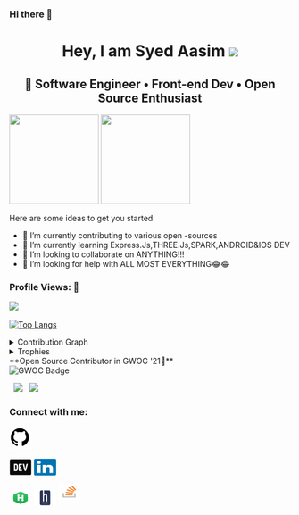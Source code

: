 ### Hi there 👋
<h1 align="center">Hey, I am Syed Aasim <img src="https://raw.githubusercontent.com/aemmadi/aemmadi/master/wave.gif" width="30px"></h1> 
<h2 align="center"> 🚀 Software Engineer • Front-end Dev • Open Source Enthusiast </h2>


<!--**aasim-syed/aasim-syed** is a ✨ _special_ ✨ repository because its `README.md` (this file) appears on your GitHub profile.-->
 <img src="https://octodex.github.com/images/daftpunktocat-thomas.gif" height="160px" width="160px"> <img src="https://octodex.github.com/images/daftpunktocat-guy.gif" height="160px" width="160px">

Here are some ideas to get you started:

- 🔭 I’m currently contributing to various open -sources
- 🌱 I’m currently learning Express.Js,THREE.Js,SPARK,ANDROID&IOS DEV
- 👯 I’m looking to collaborate on ANYTHING!!!
- 🤔 I’m looking for help with ALL MOST EVERYTHING😂😂

<h3 align="left">Profile Views: 🧐</h3>
<img width="20%" src="https://profile-counter.glitch.me/%7BGitHub-Profile%7D/count.svg" /> 

[![Top Langs](https://github-readme-stats.vercel.app/api/top-langs/?username=aasim-syed&theme=chartreuse-dark)](https://github.com/anuraghazra/github-readme-stats)
  
<details><summary>Contribution Graph</summary>
<p align="left">
<img width="90%" src="https://activity-graph.herokuapp.com/graph?username=aasim-syed&theme=chartreuse-dark&no-frame=true" /></p>
</details>

  
<details><summary>Trophies</summary>
<p align="left">
<img width=900 src="https://github-profile-trophy.vercel.app/?username=aasim-syed&column=7&theme=gruvbox&no-frame=true"/>
</details>
  **Open Source Contributor in GWOC '21🥇**<br>
<img src="Badges/Contributors Badge.jpeg" alt="GWOC Badge" width="60" height="60">

<p align="left">
  <img width="48%" src="https://github-readme-stats.vercel.app/api?username=aasim-syed&show_icons=true&theme=chartreuse-dark&count_private=true&include_all_commits=true" /> 
  <img width="48%" src="https://github-readme-streak-stats.herokuapp.com/?user=aasim-syed&theme=chartreuse-dark" />
</p>  

<h3 align="left">Connect with me:</h3>
<p align="left">
<a href="https://github.com/" target="_blank"> <img src="Images/Github.png" alt="GitHub" width="40" height="40"/>

<a href="https://dev.to/aasimsyed" target="blank"><img align="center" src="Images/dev.jpg" alt="Dev" height="30" width="40" /></a>
<a href="http://www.linkedin.com/in/syed-aasim" target="blank"><img align="center" src="Images/LinkedIn_logo_initials.png" alt="LinkedIn" height="30" width="40" /></a>


<a href="https://www.hackerrank.com/syedaasim133" target="blank"><img align="center" src="Images/HR.png" alt="Hacker Rank" height="30" width="40" /></a>
<a href="https://www.hackerearth.com/@syedaasim133_cs" target="blank"><img align="center" src="Images/hackerearth.png" alt="Hacker Earth" height="30" width="40" /></a>
<a href="https://stackoverflow.com/users/12279947/syed-aasim" target="blank"><img src="Images/Stack_Overflow_icon.svg.png" alt="Stack Overflow" height="30" width="40"></a>
</p>

